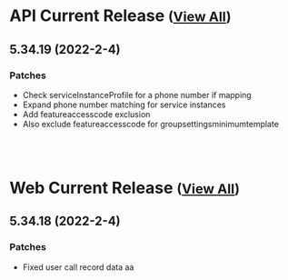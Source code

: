
# API Current Release <small>([View All](/API.md))</small>
## 5.34.19 (2022-2-4)
### Patches 

- Check serviceInstanceProfile for a phone number if mapping
- Expand phone number matching for service instances
- Add featureaccesscode exclusion
- Also exclude featureaccesscode for groupsettingsminimumtemplate

<br><br>
# Web Current Release <small>([View All](/Web.md))</small>
## 5.34.18 (2022-2-4)
### Patches 

- Fixed user call record data aa

  